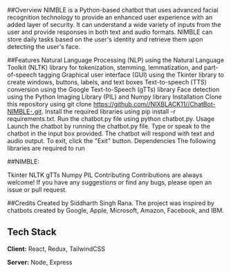 

##Overview 
NIMBLE is a Python-based chatbot that uses advanced facial recognition technology to provide an enhanced user experience with an added layer of security. It can understand a wide variety of inputs from the user and provide responses in both text and audio formats. NIMBLE can store daily tasks based on the user's identity and retrieve them upon detecting the user's face.

##Features 
Natural Language Processing (NLP) using the Natural Language Toolkit (NLTK) library for tokenization, stemming, lemmatization, and part-of-speech tagging Graphical user interface (GUI) using the Tkinter library to create windows, buttons, labels, and text boxes Text-to-speech (TTS) conversion using the Google Text-to-Speech (gTTs) library Face detection using the Python Imaging Library (PIL) and Numpy library Installation Clone this repository using git clone https://github.com//NIXBLACK11//ChatBot-NIMBLE-.git. Install the required libraries using pip install -r requirements.txt. Run the chatbot.py file using python chatbot.py. Usage Launch the chatbot by running the chatbot.py file. Type or speak to the chatbot in the input box provided. The chatbot will respond with text and audio output. To exit, click the "Exit" button. Dependencies The following libraries are required to run 

##NIMBLE:

Tkinter NLTK gTTs Numpy PIL Contributing Contributions are always welcome! If you have any suggestions or find any bugs, please open an issue or pull request.

##Credits 
Created by Siddharth Singh Rana. The project was inspired by chatbots created by Google, Apple, Microsoft, Amazon, Facebook, and IBM. 


## Tech Stack

**Client:** React, Redux, TailwindCSS

**Server:** Node, Express

